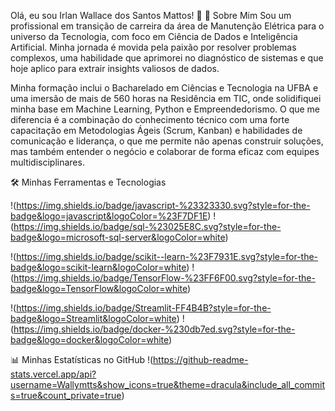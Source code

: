 Olá, eu sou Irlan Wallace dos Santos Mattos! 👋
🚀 Sobre Mim
Sou um profissional em transição de carreira da área de Manutenção Elétrica para o universo da Tecnologia, com foco em Ciência de Dados e Inteligência Artificial. Minha jornada é movida pela paixão por resolver problemas complexos, uma habilidade que aprimorei no diagnóstico de sistemas e que hoje aplico para extrair insights valiosos de dados.

Minha formação inclui o Bacharelado em Ciências e Tecnologia na UFBA e uma imersão de mais de 560 horas na Residência em TIC, onde solidifiquei minha base em Machine Learning, Python e Empreendedorismo. O que me diferencia é a combinação do conhecimento técnico com uma forte capacitação em Metodologias Ágeis (Scrum, Kanban) e habilidades de comunicação e liderança, o que me permite não apenas construir soluções, mas também entender o negócio e colaborar de forma eficaz com equipes multidisciplinares.

🛠️ Minhas Ferramentas e Tecnologias

!(https://img.shields.io/badge/javascript-%23323330.svg?style=for-the-badge&logo=javascript&logoColor=%23F7DF1E)
!(https://img.shields.io/badge/sql-%23025E8C.svg?style=for-the-badge&logo=microsoft-sql-server&logoColor=white)


!(https://img.shields.io/badge/scikit--learn-%23F7931E.svg?style=for-the-badge&logo=scikit-learn&logoColor=white)
!(https://img.shields.io/badge/TensorFlow-%23FF6F00.svg?style=for-the-badge&logo=TensorFlow&logoColor=white)

!(https://img.shields.io/badge/Streamlit-FF4B4B?style=for-the-badge&logo=Streamlit&logoColor=white)
!(https://img.shields.io/badge/docker-%230db7ed.svg?style=for-the-badge&logo=docker&logoColor=white)

📊 Minhas Estatísticas no GitHub
!(https://github-readme-stats.vercel.app/api?username=Wallymtts&show_icons=true&theme=dracula&include_all_commits=true&count_private=true)
